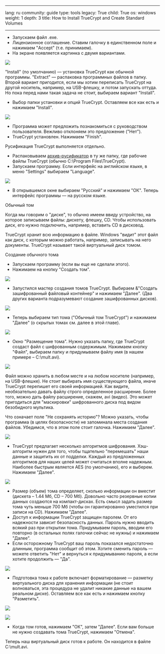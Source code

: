 

---

lang: ru
community: guide
type: tools
legacy: True
child: True
os: windows
weight: 1
depth: 3
title: How to Install TrueCrypt and Create Standard Volumes

---

- Запускаем файл .exe. 
- Лицензионное соглашение. Ставим галочку в единственном поле и нажимаем &quot;Accept&quot; (т.е. принимаем).
- На экране появляется картинка с двумя вариантами.

![](/sbox/screen/truecrypt-ru/01.png)

&quot;Install&quot; (по умолчанию) — установка TrueCrypt как обычной программы. &quot;Extract&quot; — распаковка программных файлов в папку. Второй вариант пригодится, если мы хотим переписать TrueCrypt на другой носитель, например, на USB-флешку, и потом запускать оттуда. Но пока перед нами такая задача не стоит, выбираем вариант &quot;Install&quot;.

- Выбор папки установки и опций TrueCrypt. Оставляем все как есть и нажимаем &quot;Install&quot;.

![](/sbox/screen/truecrypt-ru/02.png)

- Программа может предложить познакомиться с руководством пользователя. Вежливо отклоняем это предложение (&quot;Нет&quot;).
- TrueCrypt установлен. Нажимаем &quot;Finish&quot;.

Русификация TrueCrypt выполняется отдельно.

- Распаковываем [архив-русификатор](http://www.truecrypt.org/localizations) в ту же папку, где рабочие файлы TrueCrypt (обычно C:\Program Files\TrueCrypt).
- Запускаем программу. Если интерфейс на английском языке, в меню &quot;Settings&quot; выбираем &quot;Language&quot;.

![](/sbox/screen/truecrypt-ru/03.png)

- В открывшемся окне выбираем &quot;Русский&quot; и нажимаем &quot;ОК&quot;. Теперь интерфейс программы — на русском языке.

Обычный том

Когда мы говорим о &quot;диске&quot;, то обычно имеем ввиду устройство, на
которое записываем файлы: дискету, флешку, CD. Чтобы использовать диск,
его нужно подключить, например, вставить CD в дисковод. 

TrueCrypt хранит всю информацию в файле. Windows &quot;видит&quot; этот файл как диск, с которым можно работать, например, записывать на него документы. TrueCrypt называет такой виртуальный диск томом.

Создание обычного тома

- Запускаем программу (если вы еще не сделали этого).
- Нажимаем на кнопку &quot;Создать том&quot;. 

![](/sbox/screen/truecrypt-ru/04.png)

- Запустился мастер создания томов TrueCrypt. Выбираем &&quot;Создать зашифрованный файловый контейнер&quot; и нажимаем &quot;Далее&quot;. (Два других варианта подразумевают создание зашифрованных дисков).

![](/sbox/screen/truecrypt-ru/05.png)

- Теперь выбираем тип тома (&quot;Обычный том TrueCrypt&quot;) и нажимаем &quot;Далее&quot; (о скрытых томах см. далее в этой главе).

![](/sbox/screen/truecrypt-ru/06.png)

- Окно &quot;Размещение тома&quot;. Нужно указать папку, где TrueCrypt
создаст файл с шифрованным содержимым. Нажимаем кнопку &quot;Файл&quot;, выбираем папку и придумываем файлу имя (в нашем примере – С:\mult.avi). 

![](/sbox/screen/truecrypt-ru/07.png)

Файл можно хранить в любом месте и на любом носителе (например, на
USB-флешке). Не стоит выбирать имя существующего файла, иначе TrueCrypt
перепишет его своей информацией. Как видите, необязательно давать файлу
строго определенное расширение. Более того, можно дать файлу
расширение, скажем, avi (видео). Это может пригодиться для &quot;маскировки&quot; шифрованного диска под видом безобидного мультика. 

Что означает поле &quot;Не сохранять историю&quot;? Можно указать, чтобы
программа (в целях безопасности) не запоминала места создания файлов.
Убедимся, что в этом поле стоит галочка. Нажимаем &quot;Далее&quot;.

![](/sbox/screen/truecrypt-ru/08.png)

- TrueCrypt предлагает несколько алгоритмов шифрования. Хэш-алгоритм нужен для того, чтобы тщательно &quot;перемешать&quot; наши данные и защитить их от подделки. Каждый из предложенных алгоритмов для наших целей может считаться вполне надежным. Наиболее быстрым является AES (по умолчанию), его и выберем. Нажимаем &quot;Далее&quot;.

![](/sbox/screen/truecrypt-ru/09.png)

- Размер (объем) тома определяет, сколько информации он вместит (дискета – 1.44 Мб, CD – 700 Мб). Довольно часто резервные копии данных создаются на компакт-дисках. Есть смысл задать размер тома чуть меньше 700 Мб (чтобы он гарантированно уместился при записи на CD). Нажимаем &quot;Далее&quot;.
- Доступ к информации TrueCrypt защищен паролем. От его надежности зависит безопасность данных. Пароль нужно вводить всякий раз при открытии тома. Придумываем пароль, вводим его повторно (в остальных полях галочки сейчас не нужны) и нажимаем &quot;Далее&quot;.
- Если осторожному TrueCrypt ваш пароль показался недостаточно длинным, программа сообщит об этом. Хотите сменить пароль — можете ответить &quot;Нет&quot; и вернуться к придумыванию пароля, а если хотите продолжить — &quot;Да&quot;.

![](/sbox/screen/truecrypt-ru/10.png)

- Подготовка тома к работе включает форматирование — разметку виртуального диска для хранения информации (не стоит волноваться, эта
процедура не удалит никакие данные на вашем реальном диске). Оставляем
все как есть и нажимаем кнопку &quot;Разметить&quot;.

![](/sbox/screen/truecrypt-ru/11.png)

![](/sbox/screen/truecrypt-ru/12.png)

- Когда том готов, нажимаем &quot;ОК&quot;, затем &quot;Далее&quot;. Если вам больше не нужно создавать тома TrueCrypt, нажимаем &quot;Отмена&quot;.

Теперь наш виртуальный диск готов к работе. Он находится в файле С:\mult.avi.


